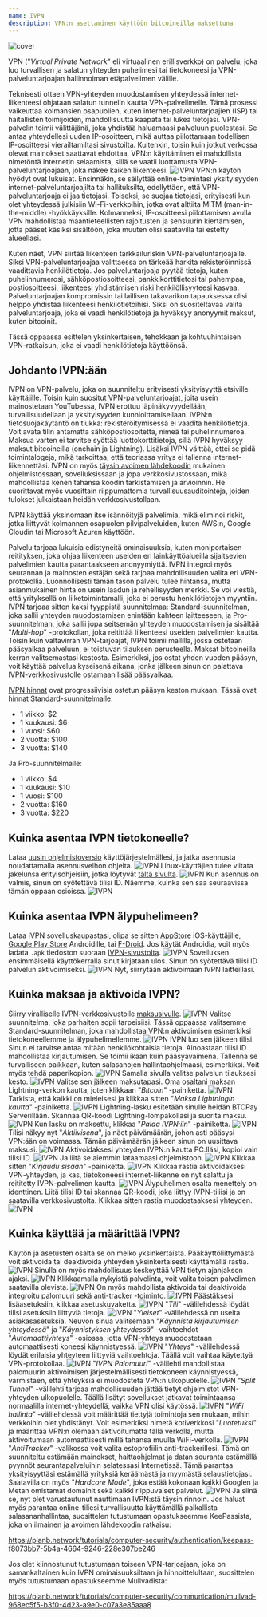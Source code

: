 ```yaml
---
name: IVPN
description: VPN:n asettaminen käyttöön bitcoineilla maksettuna
---
```

![cover](assets/cover.webp)

VPN ("*Virtual Private Network*" eli virtuaalinen erillisverkko) on palvelu, joka luo turvallisen ja salatun yhteyden puhelimesi tai tietokoneesi ja VPN-palveluntarjoajan hallinnoiman etäpalvelimen välille.

Teknisesti ottaen VPN-yhteyden muodostamisen yhteydessä internet-liikenteesi ohjataan salatun tunnelin kautta VPN-palvelimelle. Tämä prosessi vaikeuttaa kolmansien osapuolien, kuten internet-palveluntarjoajien (ISP) tai haitallisten toimijoiden, mahdollisuutta kaapata tai lukea tietojasi. VPN-palvelin toimii välittäjänä, joka yhdistää haluamaasi palveluun puolestasi. Se antaa yhteydellesi uuden IP-osoitteen, mikä auttaa piilottamaan todellisen IP-osoitteesi vierailtamiltasi sivustoilta. Kuitenkin, toisin kuin jotkut verkossa olevat mainokset saattavat ehdottaa, VPN:n käyttäminen ei mahdollista nimetöntä internetin selaamista, sillä se vaatii luottamusta VPN-palveluntarjoajaan, joka näkee kaiken liikenteesi.
![IVPN](assets/fr/01.webp)
VPN:n käytön hyödyt ovat lukuisat. Ensinnäkin, se säilyttää online-toimintasi yksityisyyden internet-palveluntarjoajilta tai hallituksilta, edellyttäen, että VPN-palveluntarjoaja ei jaa tietojasi. Toiseksi, se suojaa tietojasi, erityisesti kun olet yhteydessä julkisiin Wi-Fi-verkkoihin, jotka ovat alttiita MITM (man-in-the-middle) -hyökkäyksille. Kolmanneksi, IP-osoitteesi piilottamisen avulla VPN mahdollistaa maantieteellisten rajoitusten ja sensuurin kiertämisen, jotta pääset käsiksi sisältöön, joka muuten olisi saatavilla tai estetty alueellasi.

Kuten näet, VPN siirtää liikenteen tarkkailuriskin VPN-palveluntarjoajalle. Siksi VPN-palveluntarjoajaa valittaessa on tärkeää harkita rekisteröinnissä vaadittavia henkilötietoja. Jos palveluntarjoaja pyytää tietoja, kuten puhelinnumerosi, sähköpostiosoitteesi, pankkikorttitietosi tai pahempaa, postiosoitteesi, liikenteesi yhdistämisen riski henkilöllisyyteesi kasvaa. Palveluntarjoajan kompromissin tai laillisen takavarikon tapauksessa olisi helppo yhdistää liikenteesi henkilötietoihisi. Siksi on suositeltavaa valita palveluntarjoaja, joka ei vaadi henkilötietoja ja hyväksyy anonyymit maksut, kuten bitcoinit.

Tässä oppaassa esittelen yksinkertaisen, tehokkaan ja kohtuuhintaisen VPN-ratkaisun, joka ei vaadi henkilötietoja käyttöönsä.

## Johdanto IVPN:ään

IVPN on VPN-palvelu, joka on suunniteltu erityisesti yksityisyyttä etsiville käyttäjille. Toisin kuin suositut VPN-palveluntarjoajat, joita usein mainostetaan YouTubessa, IVPN erottuu läpinäkyvyydellään, turvallisuudellaan ja yksityisyyden kunnioittamisellaan.
IVPN:n tietosuojakäytäntö on tiukka: rekisteröitymisessä ei vaadita henkilötietoja. Voit avata tilin antamatta sähköpostiosoitetta, nimeä tai puhelinnumeroa. Maksua varten ei tarvitse syöttää luottokorttitietoja, sillä IVPN hyväksyy maksut bitcoineilla (onchain ja Lightning). Lisäksi IVPN väittää, ettei se pidä toimintalogeja, mikä tarkoittaa, että teoriassa yritys ei tallenna internet-liikennettäsi.
IVPN on myös [täysin avoimen lähdekoodin](https://github.com/ivpn) mukainen ohjelmistossaan, sovelluksissaan ja jopa verkkosivustossaan, mikä mahdollistaa kenen tahansa koodin tarkistamisen ja arvioinnin. He suorittavat myös vuosittain riippumattomia turvallisuusauditointeja, joiden tulokset julkaistaan heidän verkkosivustollaan.

IVPN käyttää yksinomaan itse isännöityjä palvelimia, mikä eliminoi riskit, jotka liittyvät kolmannen osapuolen pilvipalveluiden, kuten AWS:n, Google Cloudin tai Microsoft Azuren käyttöön.

Palvelu tarjoaa lukuisia edistyneitä ominaisuuksia, kuten moniportaisen reitityksen, joka ohjaa liikenteen useiden eri lainkäyttöalueilla sijaitsevien palvelimien kautta parantaakseen anonyymiyttä. IVPN integroi myös seurannan ja mainosten estäjän sekä tarjoaa mahdollisuuden valita eri VPN-protokollia.
Luonnollisesti tämän tason palvelu tulee hintansa, mutta asianmukainen hinta on usein laadun ja rehellisyyden merkki. Se voi viestiä, että yrityksellä on liiketoimintamalli, joka ei perustu henkilötietojen myyntiin. IVPN tarjoaa sitten kaksi tyyppistä suunnitelmaa: Standard-suunnitelman, joka sallii yhteyden muodostamisen enintään kahteen laitteeseen, ja Pro-suunnitelman, joka sallii jopa seitsemän yhteyden muodostamisen ja sisältää "*Multi-hop*" -protokollan, joka reitittää liikenteesi useiden palvelimien kautta.
Toisin kuin valtavirran VPN-tarjoajat, IVPN toimii mallilla, jossa ostetaan pääsyaikaa palveluun, ei toistuvan tilauksen perusteella. Maksat bitcoineilla kerran valitsemastasi kestosta. Esimerkiksi, jos ostat yhden vuoden pääsyn, voit käyttää palvelua kyseisenä aikana, jonka jälkeen sinun on palattava IVPN-verkkosivustolle ostamaan lisää pääsyaikaa.

[IVPN hinnat](https://www.ivpn.net/en/pricing/) ovat progressiivisia ostetun pääsyn keston mukaan. Tässä ovat hinnat Standard-suunnitelmalle:
- 1 viikko: $2
- 1 kuukausi: $6
- 1 vuosi: $60
- 2 vuotta: $100
- 3 vuotta: $140

Ja Pro-suunnitelmalle:
- 1 viikko: $4
- 1 kuukausi: $10
- 1 vuosi: $100
- 2 vuotta: $160
- 3 vuotta: $220

## Kuinka asentaa IVPN tietokoneelle?
Lataa [uusin ohjelmistoversio](https://www.ivpn.net/en/apps-windows/) käyttöjärjestelmällesi, ja jatka asennusta noudattamalla asennusvelhon ohjeita. ![IVPN](assets/notext/02.webp)
Linux-käyttäjien tulee viitata jakelunsa erityisohjeisiin, jotka löytyvät [tältä sivulta](https://www.ivpn.net/en/apps-linux/).
![IVPN](assets/notext/03.webp)
Kun asennus on valmis, sinun on syötettävä tilisi ID. Näemme, kuinka sen saa seuraavissa tämän oppaan osioissa.
![IVPN](assets/notext/04.webp)
## Kuinka asentaa IVPN älypuhelimeen?

Lataa IVPN sovelluskaupastasi, olipa se sitten [AppStore](https://apps.apple.com/us/app/ivpn-secure-vpn-for-privacy/id1193122683) iOS-käyttäjille, [Google Play Store](https://play.google.com/store/apps/details?id=net.ivpn.client) Androidille, tai [F-Droid](https://f-droid.org/en/packages/net.ivpn.client). Jos käytät Androidia, voit myös ladata `.apk` tiedoston suoraan [IVPN-sivustolta](https://www.ivpn.net/en/apps-android/).
![IVPN](assets/notext/05.webp)
Sovelluksen ensimmäisellä käyttökerralla sinut kirjataan ulos. Sinun on syötettävä tilisi ID palvelun aktivoimiseksi.
![IVPN](assets/notext/06.webp)
Nyt, siirrytään aktivoimaan IVPN laitteillasi.

## Kuinka maksaa ja aktivoida IVPN?

Siirry viralliselle IVPN-verkkosivustolle [maksusivulle](https://www.ivpn.net/en/pricing/).
![IVPN](assets/notext/07.webp)
Valitse suunnitelma, joka parhaiten sopii tarpeisiisi. Tässä oppaassa valitsemme Standard-suunnitelman, joka mahdollistaa VPN:n aktivoimisen esimerkiksi tietokoneellemme ja älypuhelimellemme.
![IVPN](assets/notext/08.webp)
IVPN luo sen jälkeen tilisi. Sinun ei tarvitse antaa mitään henkilökohtaisia tietoja. Ainoastaan tilisi ID mahdollistaa kirjautumisen. Se toimii ikään kuin pääsyavaimena. Tallenna se turvalliseen paikkaan, kuten salasanojen hallintaohjelmaasi, esimerkiksi. Voit myös tehdä paperikopion.
![IVPN](assets/notext/09.webp)
Samalla sivulla valitse palvelun tilauksesi kesto.
![IVPN](assets/notext/10.webp)
Valitse sen jälkeen maksutapasi. Oma osaltani maksan Lightning-verkon kautta, joten klikkaan "*Bitcoin*" -painiketta.
![IVPN](assets/notext/11.webp)
Tarkista, että kaikki on mieleisesi ja klikkaa sitten "*Maksa Lightningin kautta*" -painiketta.
![IVPN](assets/notext/12.webp)
Lightning-lasku esitetään sinulle heidän BTCPay Serverillään. Skannaa QR-koodi Lightning-lompakollasi ja suorita maksu.
![IVPN](assets/notext/13.webp) Kun lasku on maksettu, klikkaa "*Palaa IVPN:iin*" -painiketta.
![IVPN](assets/notext/14.webp)
Tilisi näkyy nyt "*Aktiivisena*", ja näet päivämäärän, johon asti pääsysi VPN:ään on voimassa. Tämän päivämäärän jälkeen sinun on uusittava maksusi.
![IVPN](assets/notext/15.webp)
Aktivoidaksesi yhteyden IVPN:n kautta PC:lläsi, kopioi vain tilisi ID.
![IVPN](assets/notext/16.webp)
Ja liitä se aiemmin lataamaasi ohjelmistoon.
![IVPN](assets/notext/17.webp)
Klikkaa sitten "*Kirjaudu sisään*" -painiketta.
![IVPN](assets/notext/18.webp)
Klikkaa rastia aktivoidaksesi VPN-yhteyden, ja kas, tietokoneesi internet-liikenne on nyt salattu ja reititetty IVPN-palvelimen kautta.
![IVPN](assets/notext/19.webp)
Älypuhelimen osalta menettely on identtinen. Liitä tilisi ID tai skannaa QR-koodi, joka liittyy IVPN-tiliisi ja on saatavilla verkkosivustolta. Klikkaa sitten rastia muodostaaksesi yhteyden.
![IVPN](assets/notext/20.webp)
## Kuinka käyttää ja määrittää IVPN?

Käytön ja asetusten osalta se on melko yksinkertaista. Pääkäyttöliittymästä voit aktivoida tai deaktivoida yhteyden yksinkertaisesti käyttämällä rastia.
![IVPN](assets/notext/21.webp)
Sinulla on myös mahdollisuus keskeyttää VPN tietyn ajanjakson ajaksi.
![IVPN](assets/notext/22.webp)
Klikkaamalla nykyistä palvelinta, voit valita toisen palvelimen saatavilla olevista.
![IVPN](assets/notext/23.webp)
On myös mahdollista aktivoida tai deaktivoida integroitu palomuuri sekä anti-tracker -toiminto.
![IVPN](assets/notext/24.webp)
Päästäksesi lisäasetuksiin, klikkaa asetuskuvaketta.
![IVPN](assets/notext/25.webp)
"*Tili*" -välilehdessä löydät tilisi asetuksiin liittyviä tietoja.
![IVPN](assets/notext/26.webp)
"*Yleiset*" -välilehdessä on useita asiakasasetuksia. Neuvon sinua valitsemaan "*Käynnistä kirjautumisen yhteydessä*" ja "*Käynnistyksen yhteydessä*" -vaihtoehdot "*Automaattiyhteys*" -osiossa, jotta VPN-yhteys muodostetaan automaattisesti koneesi käynnistyessä.
![IVPN](assets/notext/27.webp)
"*Yhteys*" -välilehdessä löydät erilaisia yhteyteen liittyviä vaihtoehtoja. Täällä voit vaihtaa käytettyä VPN-protokollaa.
![IVPN](assets/notext/28.webp) "*IVPN Palomuuri*" -välilehti mahdollistaa palomuurin aktivoimisen järjestelmällisesti tietokoneen käynnistyessä, varmistaen, että yhteyksiä ei muodosteta VPN:n ulkopuolelle.
![IVPN](assets/notext/29.webp)
"*Split Tunnel*" -välilehti tarjoaa mahdollisuuden jättää tietyt ohjelmistot VPN-yhteyden ulkopuolelle. Täällä lisätyt sovellukset jatkavat toimintaansa normaalilla internet-yhteydellä, vaikka VPN olisi käytössä.
![IVPN](assets/notext/30.webp)
"*WiFi hallinta*" -välilehdessä voit määrittää tiettyjä toimintoja sen mukaan, mihin verkkoihin olet yhdistänyt. Voit esimerkiksi nimetä kotiverkkosi "*Luotetuksi*" ja määrittää VPN:n olemaan aktivoitumatta tällä verkolla, mutta aktivoitumaan automaattisesti millä tahansa muulla WiFi-verkolla.
![IVPN](assets/notext/31.webp)
"*AntiTracker*" -valikossa voit valita estoprofiilin anti-trackerillesi. Tämä on suunniteltu estämään mainokset, haittaohjelmat ja datan seuranta estämällä pyynnöt seurantapalveluihin selatessasi Internetissä. Tämä parantaa yksityisyyttäsi estämällä yrityksiä keräämästä ja myymästä selaustietojasi. Saatavilla on myös "*Hardcore Mode*", joka estää kokonaan kaikki Googlen ja Metan omistamat domainit sekä kaikki riippuvaiset palvelut.
![IVPN](assets/notext/32.webp)
Ja siinä se, nyt olet varustautunut nauttimaan IVPN:stä täysin rinnoin. Jos haluat myös parantaa online-tiliesi turvallisuutta käyttämällä paikallista salasananhallintaa, suosittelen tutustumaan opastukseemme KeePassista, joka on ilmainen ja avoimen lähdekoodin ratkaisu:

https://planb.network/tutorials/computer-security/authentication/keepass-f8073bb7-5b4a-4664-9246-228e307be246

Jos olet kiinnostunut tutustumaan toiseen VPN-tarjoajaan, joka on samankaltainen kuin IVPN ominaisuuksiltaan ja hinnoittelultaan, suosittelen myös tutustumaan opastukseemme Mullvadista:

https://planb.network/tutorials/computer-security/communication/mullvad-968ec5f5-b3f0-4d23-a9e0-c07a3e85aaa8
